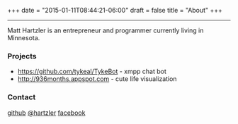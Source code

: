 +++
date = "2015-01-11T08:44:21-06:00"
draft = false
title = "About"
+++

----

Matt Hartzler is an entrepreneur and programmer currently living in Minnesota.

### Projects

*  https://github.com/tykeal/TykeBot - xmpp chat bot
*  http://936months.appspot.com - cute life visualization

### Contact

[github](https://github.com/hartzler)
[@hartzler](http://twitter.com/hartzler)
[facebook](https://www.facebook.com/hartzler.matt)
